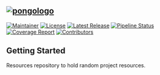 [![pongologo](./resources-logo.svg)](https://gitlab.snowlab.tk/snoonx/resources/-/blob/main/resources-logo.svg)
--
[![Maintainer](https://img.shields.io/badge/Maintainer-snoonx-blue??&stype=flat&logo=Personio&logoColor=blue)](https://gitlab.snowlab.tk/snoonx)
[![License](https://img.shields.io/gitlab/license/43?gitlab_url=https%3a%2f%2fgitlab.snowlab.tk&logo=unlicense)](https://gitlab.snowlab.tk/snoonx/resources/-/blob/main/LICENSE)
[![Latest Release](https://gitlab.snowlab.tk/snoonx/resources/-/badges/release.svg)](https://gitlab.snowlab.tk/snoonx/resources/-/releases) 
[![Pipeline Status](https://gitlab.snowlab.tk/snoonx/resources/badges/main/pipeline.svg)](https://gitlab.snowlab.tk/snoonx/resources/-/commits/main) 
[![Coverage Report](https://gitlab.snowlab.tk/snoonx/resources/badgesmain/coverage.svg)](https://gitlab.snowlab.tk/snoonx/resources/-/commits/main)
[![Contributors](https://img.shields.io/gitlab/contributors/snoonx/resources?gitlab_url=https%3a%2f%2fgitlab.snowlab.tk)](https://gitlab.snowlab.tk/snoonx/resources/activity)

## Getting Started
Resources repository to hold random project resources.
